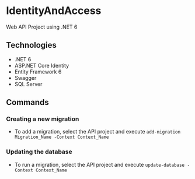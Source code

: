 # IdentityAndAccess
Web API Project using .NET 6

## Technologies
- .NET 6
- ASP.NET Core Identity
- Entity Framework 6
- Swagger
- SQL Server

## Commands

### Creating a new migration
- To add a migration, select the API project and execute `add-migration Migration_Name -Context Context_Name`

### Updating the database
- To run a migration, select the API project and execute `update-database -Context Context_Name`
